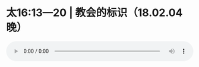 # 太16:13—20 | 教会的标识（18.02.04晚）

<audio style="width: 100%;" preload="false" controls controlslist="nodownload"><source src="//cdn.wechat.edu.pl/audio/mp3/old/21413.mp3" type="audio/mpeg">Your browser does not support the audio element.</audio>


